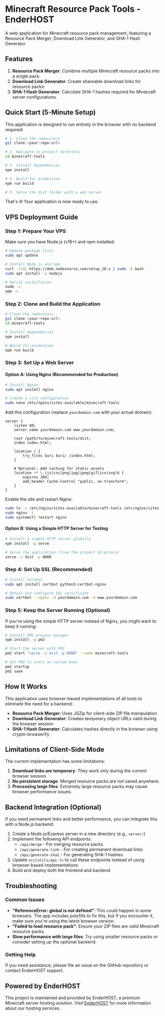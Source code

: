 
# Minecraft Resource Pack Tools - EnderHOST

A web application for Minecraft resource pack management, featuring a Resource Pack Merger, Download Link Generator, and SHA-1 Hash Generator.

## Features

1. **Resource Pack Merger**: Combine multiple Minecraft resource packs into a single pack.
2. **Download Link Generator**: Create shareable download links for resource packs.
3. **SHA-1 Hash Generator**: Calculate SHA-1 hashes required for Minecraft server configurations.

## Quick Start (5-Minute Setup)

This application is designed to run entirely in the browser with no backend required:

```bash
# 1. Clone the repository
git clone <your-repo-url>

# 2. Navigate to project directory
cd minecraft-tools

# 3. Install dependencies
npm install

# 4. Build for production
npm run build

# 5. Serve the dist folder with a web server
```

That's it! Your application is now ready to use.

## VPS Deployment Guide

### Step 1: Prepare Your VPS

Make sure you have Node.js (v16+) and npm installed:

```bash
# Update package lists
sudo apt update

# Install Node.js and npm
curl -fsSL https://deb.nodesource.com/setup_18.x | sudo -E bash -
sudo apt install -y nodejs

# Verify installation
node -v
npm -v
```

### Step 2: Clone and Build the Application

```bash
# Clone the repository
git clone <your-repo-url>
cd minecraft-tools

# Install dependencies
npm install

# Build for production
npm run build
```

### Step 3: Set Up a Web Server

#### Option A: Using Nginx (Recommended for Production)

```bash
# Install Nginx
sudo apt install nginx

# Create a site configuration
sudo nano /etc/nginx/sites-available/minecraft-tools
```

Add this configuration (replace `yourdomain.com` with your actual domain):

```nginx
server {
    listen 80;
    server_name yourdomain.com www.yourdomain.com;
    
    root /path/to/minecraft-tools/dist;
    index index.html;
    
    location / {
        try_files $uri $uri/ /index.html;
    }
    
    # Optional: Add caching for static assets
    location ~* \.(js|css|png|jpg|jpeg|gif|ico|svg)$ {
        expires 30d;
        add_header Cache-Control "public, no-transform";
    }
}
```

Enable the site and restart Nginx:

```bash
sudo ln -s /etc/nginx/sites-available/minecraft-tools /etc/nginx/sites-enabled/
sudo nginx -t
sudo systemctl restart nginx
```

#### Option B: Using a Simple HTTP Server for Testing

```bash
# Install a simple HTTP server globally
npm install -g serve

# Serve the application (from the project directory)
serve -s dist -p 8080
```

### Step 4: Set Up SSL (Recommended)

```bash
# Install Certbot
sudo apt install certbot python3-certbot-nginx

# Obtain and configure SSL certificate
sudo certbot --nginx -d yourdomain.com -d www.yourdomain.com
```

### Step 5: Keep the Server Running (Optional)

If you're using the simple HTTP server instead of Nginx, you might want to keep it running:

```bash
# Install PM2 process manager
npm install -g pm2

# Start the server with PM2
pm2 start "serve -s dist -p 8080" --name minecraft-tools

# Set PM2 to start on system boot
pm2 startup
pm2 save
```

## How It Works

This application uses browser-based implementations of all tools to eliminate the need for a backend:

- **Resource Pack Merger**: Uses JSZip for client-side ZIP file manipulation
- **Download Link Generator**: Creates temporary object URLs valid during the browser session
- **SHA-1 Hash Generator**: Calculates hashes directly in the browser using crypto-browserify

## Limitations of Client-Side Mode

The current implementation has some limitations:

1. **Download links are temporary**: They work only during the current browser session.
2. **No persistent storage**: Merged resource packs are not saved anywhere.
3. **Processing large files**: Extremely large resource packs may cause browser performance issues.

## Backend Integration (Optional)

If you need permanent links and better performance, you can integrate this with a Node.js backend:

1. Create a Node.js/Express server in a new directory (e.g., `server/`)
2. Implement the following API endpoints:
   - `/api/merge` - For merging resource packs
   - `/api/generate-link` - For creating permanent download links
   - `/api/generate-sha1` - For generating SHA-1 hashes
3. Update `src/utils/api.ts` to call these endpoints instead of using browser-based implementations
4. Build and deploy both the frontend and backend

## Troubleshooting

### Common Issues

- **"ReferenceError: global is not defined"**: This could happen in some browsers. The app includes polyfills to fix this, but if you encounter it, make sure you're using the latest browser version.
- **"Failed to load resource pack"**: Ensure your ZIP files are valid Minecraft resource packs.
- **Slow performance with large files**: Try using smaller resource packs or consider setting up the optional backend.

### Getting Help

If you need assistance, please file an issue on the GitHub repository or contact EnderHOST support.

## Powered by EnderHOST

This project is maintained and provided by EnderHOST, a premium Minecraft server hosting solution. Visit [EnderHOST](https://enderhost.in) for more information about our hosting services.
